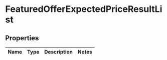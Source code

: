 # FeaturedOfferExpectedPriceResultList

## Properties
Name | Type | Description | Notes
------------ | ------------- | ------------- | -------------
